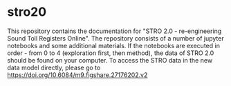# stro20
This repository contains the documentation for "STRO 2.0 - re-engineering Sound Toll Registers Online".
The repository consists of a number of jupyter notebooks and some additional materials.
If the notebooks are executed in order - from 0 to 4 (exploration first, then method), the data of STRO 2.0 should be found on your computer.
To access the STRO data in the new data model directly, please go to https://doi.org/10.6084/m9.figshare.27176202.v2

